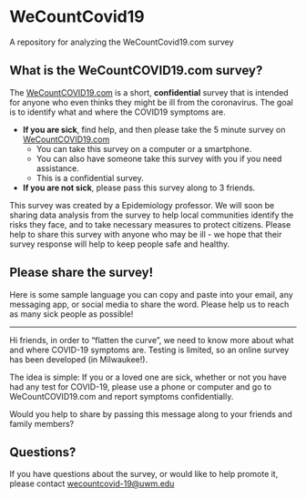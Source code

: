 # WeCountCovid19
A repository for analyzing the WeCountCovid19.com survey


## What is the WeCountCOVID19.com survey?

The [WeCountCOVID19.com](https://milwaukee.qualtrics.com/jfe/form/SV_3F7CQTkIgR3zugl) is a short, **confidential** survey that is intended for anyone who even thinks they might be ill from the coronavirus. The goal is to identify what and where the COVID19 symptoms are. 

- **If you are sick**, find help, and then please take the 5 minute survey on [WeCountCOVID19.com](https://milwaukee.qualtrics.com/jfe/form/SV_3F7CQTkIgR3zugl)
   - You can take this survey on a computer or a smartphone. 
   - You can also have someone take this survey with you if you need assistance.
   - This is a confidential survey.
- **If you are not sick**, please pass this survey along to 3 friends.

This survey was created by a Epidemiology professor. We will soon be sharing data analysis from the survey to help local communities identify the risks they face, and to take necessary measures to protect citizens. Please help to share this survey with anyone who may be ill - we hope that their survey response will help to keep people safe and healthy.


## Please share the survey!

Here is some sample language you can copy and paste into your email, any messaging app, or social media to share the word. Please help us to reach as many sick people as possible!

---
Hi friends, in order to “flatten the curve”, we need to know more about what and where COVID-19 symptoms are. Testing is limited, so an online survey has been developed (in Milwaukee!).

The idea is simple:  If you or a loved one are sick, whether or not you have had any test for COVID-19, please use a phone or computer and go to WeCountCOVID19.com and report symptoms confidentially.

Would you help to share by passing this message along to your friends and family members?

## Questions?

If you have questions about the survey, or would like to help promote it, please contact wecountcovid-19@uwm.edu 
